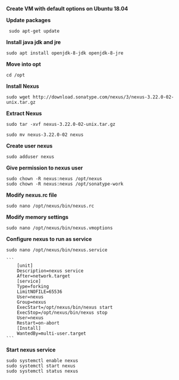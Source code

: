 **Create VM with default options on Ubuntu 18.04**

**Update packages**

     sudo apt-get update

**Install java jdk and jre**

    sudo apt install openjdk-8-jdk openjdk-8-jre
    

**Move into opt**

    cd /opt

**Install Nexus**

    sudo wget http://download.sonatype.com/nexus/3/nexus-3.22.0-02-unix.tar.gz

**Extract Nexus**

    sudo tar -xvf nexus-3.22.0-02-unix.tar.gz

    sudo mv nexus-3.22.0-02 nexus

**Create user nexus**

    sudo adduser nexus

**Give permission to nexus user**

    sudo chown -R nexus:nexus /opt/nexus
    sudo chown -R nexus:nexus /opt/sonatype-work

**Modify nexus.rc file**

    sudo nano /opt/nexus/bin/nexus.rc

**Modify memory settings**

    sudo nano /opt/nexus/bin/nexus.vmoptions

**Configure nexus to run as service**

    sudo nano /opt/nexus/bin/nexus.service

    ```
        [unit]
        Description=nexus service
        After=network.target
        [service]
        Type=forking
        LimitNOFILE=65536
        User=nexus
        Group=nexus
        ExecStart=/opt/nexus/bin/nexus start
        ExecStop=/opt/nexus/bin/nexus stop
        User=nexus
        Restart=on-abort
        [Install]
        WantedBy=multi-user.target
    ```

**Start nexus service**

    sudo systemctl enable nexus
    sudo systemctl start nexus
    sudo systemctl status nexus

